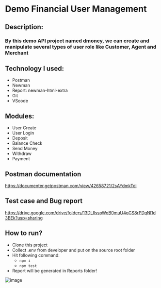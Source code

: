 # Demo Financial User Management
## Description: 
### By this demo API project named dmoney, we can create and manipulate several types of user role like Customer, Agent and Merchant

## Technology I used:
- Postman
- Newman
- Report: newman-html-extra
- Git
- VScode
  
## Modules:
- User Create
- User Login
- Deposit
- Balance Check
- Send Money
- Withdraw
- Payment

## Postman documentation 
https://documenter.getpostman.com/view/42658721/2sAYdmkTdi

## Test case and Bug report
https://drive.google.com/drive/folders/13DLIlsspWoB0muU4oGS8rPDqNl1d3BEk?usp=sharing

## How to run?
- Clone this project
- Collect .env from developer and put on the source root folder
- Hit following command:
  - ``` npm i ```
  - ``` npm test ```
- Report will be generated in Reports folder!

![image](https://github.com/user-attachments/assets/48b34b77-05ab-41ed-82c2-1bdb523d088a)
